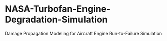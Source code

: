 # NASA-Turbofan-Engine-Degradation-Simulation
Damage Propagation Modeling for Aircraft Engine Run-to-Failure Simulation
